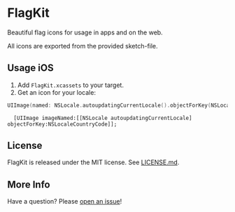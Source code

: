# FlagKit

Beautiful flag icons for usage in apps and on the web.

All icons are exported from the provided sketch-file.

## Usage iOS

1. Add ```FlagKit.xcassets``` to your target.
2. Get an icon for your locale:
```swift
UIImage(named: NSLocale.autoupdatingCurrentLocale().objectForKey(NSLocaleCountryCode) as! String)
```
```objc
  [UIImage imageNamed:[[NSLocale autoupdatingCurrentLocale] objectForKey:NSLocaleCountryCode]];
```

## License

FlagKit is released under the MIT license. See
[LICENSE.md](https://github.com/madebybowtie/FlagKit/blob/master/LICENSE.md).

## More Info

Have a question? Please [open an issue](https://github.com/madebybowtie/FlagKit/issues/new)!
